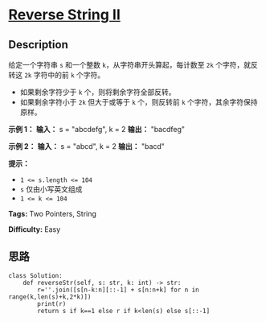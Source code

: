 # [Reverse String II][title]

## Description

给定一个字符串 `s` 和一个整数 `k`，从字符串开头算起，每计数至 `2k` 个字符，就反转这 `2k` 字符中的前 `k` 个字符。

  * 如果剩余字符少于 `k` 个，则将剩余字符全部反转。
  * 如果剩余字符小于 `2k` 但大于或等于 `k` 个，则反转前 `k` 个字符，其余字符保持原样。



**示例 1：**
            **输入：** s = "abcdefg", k = 2    **输出：** "bacdfeg"    

**示例 2：**
            **输入：** s = "abcd", k = 2    **输出：** "bacd"    



**提示：**

  * `1 <= s.length <= 104`
  * `s` 仅由小写英文组成
  * `1 <= k <= 104`


**Tags:** Two Pointers, String

**Difficulty:** Easy

## 思路

``` python3
class Solution:
    def reverseStr(self, s: str, k: int) -> str:
        r=''.join([s[n-k:n][::-1] + s[n:n+k] for n in range(k,len(s)+k,2*k)])
        print(r)
        return s if k==1 else r if k<len(s) else s[::-1]
```

[title]: https://leetcode-cn.com/problems/reverse-string-ii
